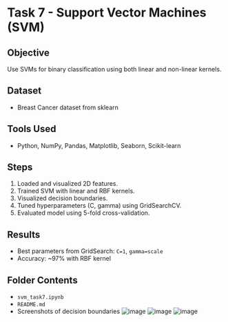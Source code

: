 # Task 7 - Support Vector Machines (SVM)

## Objective
Use SVMs for binary classification using both linear and non-linear kernels.

## Dataset
- Breast Cancer dataset from sklearn

## Tools Used
- Python, NumPy, Pandas, Matplotlib, Seaborn, Scikit-learn

## Steps
1. Loaded and visualized 2D features.
2. Trained SVM with linear and RBF kernels.
3. Visualized decision boundaries.
4. Tuned hyperparameters (C, gamma) using GridSearchCV.
5. Evaluated model using 5-fold cross-validation.

## Results
- Best parameters from GridSearch: `C=1`, `gamma=scale`
- Accuracy: ~97% with RBF kernel

## Folder Contents
- `svm_task7.ipynb`
- `README.md`
- Screenshots of decision boundaries
    ![image](https://github.com/user-attachments/assets/ad26f190-c1da-4f94-82a7-2010ce08e14c)
        ![image](https://github.com/user-attachments/assets/40e84afe-9c7a-4589-82c1-aa285725f080)
        ![image](https://github.com/user-attachments/assets/97a6432b-b638-48bb-95df-2fe6e23aaf00)

